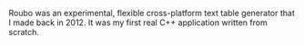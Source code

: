 Roubo was an experimental, flexible cross-platform text table generator that I made back in 2012. It was my first real C++ application written from scratch.
